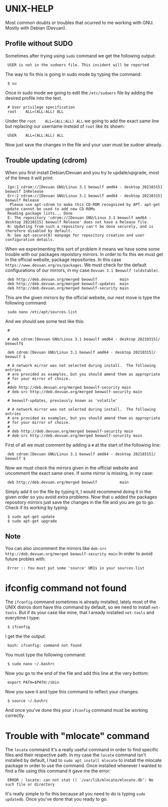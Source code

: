 # UNIX-HELP
Most common doubts or troubles that ocurred to me working with GNU. Mostly with Debian (Devuan).

## Profile without SUDO
Sometimes after trying using `sudo` command we get the following output:

     USER is not in the sudoers file. This incident will be reported
 
The way to fix this is going in sudo mode by typing the command:
 
     $ su
 
Once in sudo mode we going to edit the `/etc/sudoers` file by adding the desired profile into the text.
 
     # User privilege specification
     root    ALL=(ALL:ALL) ALL
 
Under the `root    ALL=(ALL:ALL) ALL` we going to add the exact same line but replacing our username instead of `root` like its shown:

     USER    ALL=(ALL:ALL) ALL

Now just save the changes in the file and your user must be sudoer already.

## Trouble updating (cdrom)
When you first install Debian/Devuan and you try to update/upgrade, most of the times it will print:

     Ign:1 cdrom://[Devuan GNU/Linux 3.1 beowulf amd64 - desktop 20210315] beowulf InRelease
     Err:2 cdrom://[Devuan GNU/Linux 3.1 beowulf amd64 - desktop 20210315] beowulf Release
      Please use apt-cdrom to make this CD-ROM recognized by APT. apt-get update cannot be used to add new CD-ROMs
     Reading package lists... Done
     E: The repository 'cdrom://[Devuan GNU/Linux 3.1 beowulf amd64 - desktop 20210315] beowulf Release' does not have a Release file.
     N: Updating from such a repository can't be done securely, and is therefore disabled by default.
     N: See apt-secure(8) manpage for repository creation and user configuration details.

When we experimenting this sort of problem it means we have some some trouble with our packages repoistory mirrors. In order to fix this we must get in the official website, package repositories. In this case `https://www.devuan.org/os/packages`. We must check for the default configurations of our mirrors, in my case `Devuan 3.1 Beowulf (oldstable)`.

     deb http://deb.devuan.org/merged beowulf          main
     deb http://deb.devuan.org/merged beowulf-updates  main
     deb http://deb.devuan.org/merged beowulf-security main

This are the given mirrors by the official website, our next move is type the following command:

     sudo nano /etc/apt/sources.list

And we should see some test like this:

     # 

     # deb cdrom:[Devuan GNU/Linux 3.1 beowulf amd64 - desktop 20210315]/ beowulf$

     deb cdrom:[Devuan GNU/Linux 3.1 beowulf amd64 - desktop 20210315]/ beowulf $

     # A network mirror was not selected during install.  The following entries
     # are provided as examples, but you should amend them as appropriate
     # for your mirror of choice.
     #
     #deb http://deb.devuan.org/merged beowulf-security main
     # deb-src http://deb.devuan.org/merged beowulf-security main

     # beowulf-updates, previously known as 'volatile'
     
     # A network mirror was not selected during install.  The following entries
     # are provided as examples, but you should amend them as appropriate
     # for your mirror of choice.
     #
     # deb http://deb.devuan.org/merged beowulf-security main
     # deb-src http://deb.devuan.org/merged beowulf-security main

First of all we must comment by adding a `#` at the start of the following line:

     deb cdrom:[Devuan GNU/Linux 3.1 beowulf amd64 - desktop 20210315]/ beowulf $

Now we must check the mirrors given in the official website and uncomment the exact same ones. If some mirror is missing, in my case:

     deb http://deb.devuan.org/merged beowulf          main

Simply add it on the file by typing it, I would recommend doing it in the given order so you avoid extra problems. Now that u added the packages repository mirrors just save the changes in the file and you are go to go. Check if its working by typing:

     $ sudo apt-get update
     $ sudo apt-get upgrade

## Note
You can also uncomment the mirrors like `deb-src http://deb.devuan.org/merged beowulf-security main` In order to avoid future probles with:

     Error :: You must put some 'source' URIs in your sources.list

# ifconfig command not found
The `ifconfig` command sometimes is already installed, lately most of the UNIX distros dont have this command by default, so we need to install `net-tools`. But if its your case like mine, that I aready installed `net-tools` and everytime I type:

     $ ifconfig
    
I get the the output:

     bash: ifconfig: command not found

You must type the following command:

     $ sudo nano ~/.bashrc

Now you go to the end of the file and add this line at the very bottom:

     export PATH=$PATH:/sbin

Now you save it and type this command to reflect your changes:

     $ source ~/.bashrc

And once you've done this your `ifconfig` command must be working correctly.

# Trouble with "mlocate" command
The `locate` command it's a really useful command in order to find specific files and their respective path. In my case the `locate` command isn't installed by default, I had to `sudo apt install mlocate` to install the mlocate package in order to use the command. Once installed whenever I wanted to find a file using this command it gave me the error:

     ERROR : locate: can not stat () `/var/lib/mlocate/mlocate.db’: No such file or directory

It's really simple to fix this because all you need to do is typing `sudo updatedb`. Once you've done that you ready to go.
